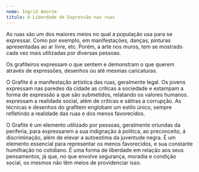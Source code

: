 ```yaml
--- 
nome: Ingrid Amorim
titulo: A Liberdade de Expressão nas ruas
---
```


As ruas são um dos maiores meios no qual a população usa para se expressar. Como por exemplo, em manifestações, danças, pinturas apresentadas ao ar livre, etc. Porém, a arte nos muros, tem se  mostrado cada vez mais utilizadas por diversas pessoas.

Os grafiteiros expressam o que sentem e demonstram o que querem através de expressões, desenhos ou até mesmas caricaturas.

O Grafite é a manifestação artística das ruas, geralmente legal. Os jovens expressam nas paredes da cidade as criticas a sociedade e estampam a forma de expressão a que são submetidos, relatando os valores humanos. expressam   a realidade social, além de criticas e sátiras a corrupção. As técnicas e desenhos do grafitem englobam um estilo único, sempre refletindo a realidade das ruas e dos menos favorecidos.

O Grafite é um elemento utilizado por pessoas, geralmente oriundas da periferia, para expressarem a sua indignação á politica, ao preconceito, á discriminação, além de elevar a autoestima da juventude negra. É um elemento essencial para representar os menos favorecidos, e sua constante humilhação no cotidiano. É uma forma de liberdade em relação aos seus pensamentos, já que, no que envolve segurança, moradia e condição social, os mesmos não têm meios de providenciar isso.
